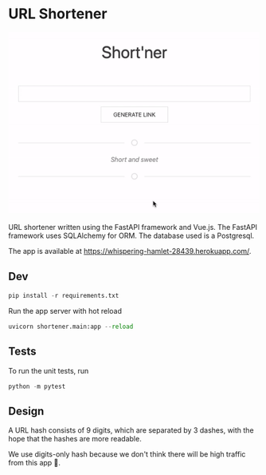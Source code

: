 # URL Shortener

![preview](preview.gif)

URL shortener written using the FastAPI framework and Vue.js. The FastAPI framework uses SQLAlchemy for ORM. The database used is a Postgresql.

The app is available at https://whispering-hamlet-28439.herokuapp.com/.

## Dev

```python
pip install -r requirements.txt
```

Run the app server with hot reload

```python
uvicorn shortener.main:app --reload  
```

## Tests

To run the unit tests, run

```python
python -m pytest
```

## Design

A URL hash consists of 9 digits, which are separated by 3 dashes, with the hope that the hashes are more readable.

We use digits-only hash because we don't think there will be high traffic from this app 🙂.
